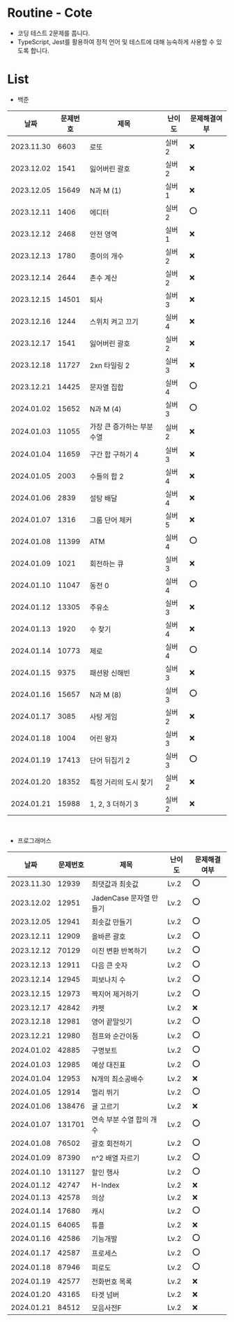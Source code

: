 # Routine - Cote

- 코딩 테스트 2문제를 풉니다.
- TypeScript, Jest를 활용하여 정적 언어 및 테스트에 대해 능숙하게 사용할 수 있도록 합니다.

# List

- 백준

| 날짜       | 문제번호 | 제목                       | 난이도 | 문제해결여부 |
| ---------- | -------- | -------------------------- | ------ | ------------ |
| 2023.11.30 | 6603     | 로또                       | 실버 2 | ❌           |
| 2023.12.02 | 1541     | 잃어버린 괄호              | 실버 2 | ❌           |
| 2023.12.05 | 15649    | N과 M (1)                  | 실버 1 | ❌           |
| 2023.12.11 | 1406     | 에디터                     | 실버 2 | ⭕️          |
| 2023.12.12 | 2468     | 안전 영역                  | 실버 1 | ❌           |
| 2023.12.13 | 1780     | 종이의 개수                | 실버 2 | ❌           |
| 2023.12.14 | 2644     | 촌수 계산                  | 실버 2 | ❌           |
| 2023.12.15 | 14501    | 퇴사                       | 실버 3 | ❌           |
| 2023.12.16 | 1244     | 스위치 켜고 끄기           | 실버 4 | ❌           |
| 2023.12.17 | 1541     | 잃어버린 괄호              | 실버 2 | ❌           |
| 2023.12.18 | 11727    | 2xn 타일링 2               | 실버 3 | ❌           |
| 2023.12.21 | 14425    | 문자열 집합                | 실버 4 | ⭕️          |
| 2024.01.02 | 15652    | N과 M (4)                  | 실버 3 | ⭕️          |
| 2024.01.03 | 11055    | 가장 큰 증가하는 부분 수열 | 실버 2 | ❌           |
| 2024.01.04 | 11659    | 구간 합 구하기 4           | 실버 3 | ❌           |
| 2024.01.05 | 2003     | 수들의 합 2                | 실버 4 | ❌           |
| 2024.01.06 | 2839     | 설탕 배달                  | 실버 4 | ❌           |
| 2024.01.07 | 1316     | 그룹 단어 체커             | 실버 5 | ❌           |
| 2024.01.08 | 11399    | ATM                        | 실버 4 | ⭕️          |
| 2024.01.09 | 1021     | 회전하는 큐                | 실버 3 | ❌           |
| 2024.01.10 | 11047    | 동전 0                     | 실버 4 | ⭕️          |
| 2024.01.12 | 13305    | 주유소                     | 실버 3 | ❌           |
| 2024.01.13 | 1920     | 수 찾기                    | 실버 4 | ❌           |
| 2024.01.14 | 10773    | 제로                       | 실버 4 | ⭕️          |
| 2024.01.15 | 9375     | 패션왕 신해빈              | 실버 3 | ❌           |
| 2024.01.16 | 15657    | N과 M (8)                  | 실버 3 | ⭕️          |
| 2024.01.17 | 3085     | 사탕 게임                  | 실버 2 | ❌           |
| 2024.01.18 | 1004     | 어린 왕자                  | 실버 3 | ❌           |
| 2024.01.19 | 17413    | 단어 뒤집기 2              | 실버 3 | ⭕️          |
| 2024.01.20 | 18352    | 특정 거리의 도시 찾기      | 실버 2 | ❌           |
| 2024.01.21 | 15988    | 1, 2, 3 더하기 3           | 실버 2 | ❌           |

<br>

- 프로그래머스

| 날짜       | 문제번호 | 제목                     | 난이도 | 문제해결여부 |
| ---------- | -------- | ------------------------ | ------ | ------------ |
| 2023.11.30 | 12939    | 최댓값과 최솟값          | Lv.2   | ⭕️          |
| 2023.12.02 | 12951    | JadenCase 문자열 만들기  | Lv.2   | ⭕️          |
| 2023.12.05 | 12941    | 최솟값 만들기            | Lv.2   | ⭕️          |
| 2023.12.11 | 12909    | 올바른 괄호              | Lv.2   | ⭕️          |
| 2023.12.12 | 70129    | 이진 변환 반복하기       | Lv.2   | ⭕️          |
| 2023.12.13 | 12911    | 다음 큰 숫자             | Lv.2   | ⭕️          |
| 2023.12.14 | 12945    | 피보나치 수              | Lv.2   | ⭕️          |
| 2023.12.15 | 12973    | 짝지어 제거하기          | Lv.2   | ⭕️          |
| 2023.12.17 | 42842    | 캬펫                     | Lv.2   | ❌           |
| 2023.12.18 | 12981    | 영어 끝말잇기            | Lv.2   | ⭕️          |
| 2023.12.21 | 12980    | 점프와 순간이동          | Lv.2   | ⭕️          |
| 2024.01.02 | 42885    | 구명보트                 | Lv.2   | ⭕️          |
| 2024.01.03 | 12985    | 예상 대진표              | Lv.2   | ⭕️          |
| 2024.01.04 | 12953    | N개의 최소공배수         | Lv.2   | ❌           |
| 2024.01.05 | 12914    | 멀리 뛰기                | Lv.2   | ⭕️          |
| 2024.01.06 | 138476   | 귤 고르기                | Lv.2   | ❌           |
| 2024.01.07 | 131701   | 연속 부분 수열 합의 개수 | Lv.2   | ⭕️          |
| 2024.01.08 | 76502    | 괄호 회전하기            | Lv.2   | ⭕️          |
| 2024.01.09 | 87390    | n^2 배열 자르기          | Lv.2   | ⭕️          |
| 2024.01.10 | 131127   | 할인 행사                | Lv.2   | ⭕️          |
| 2024.01.12 | 42747    | H-Index                  | Lv.2   | ❌           |
| 2024.01.13 | 42578    | 의상                     | Lv.2   | ❌           |
| 2024.01.14 | 17680    | 캐시                     | Lv.2   | ⭕️          |
| 2024.01.15 | 64065    | 튜플                     | Lv.2   | ❌           |
| 2024.01.16 | 42586    | 기능개발                 | Lv.2   | ⭕️          |
| 2024.01.17 | 42587    | 프로세스                 | Lv.2   | ⭕️          |
| 2024.01.18 | 87946    | 피로도                   | Lv.2   | ⭕️          |
| 2024.01.19 | 42577    | 전화번호 목록            | Lv.2   | ❌           |
| 2024.01.20 | 43165    | 타겟 넘버                | Lv.2   | ❌           |
| 2024.01.21 | 84512    | 모음사전F                | Lv.2   | ❌           |

